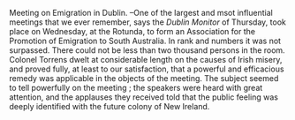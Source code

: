 Meeting on Emigration in Dublin. –One of the largest and msot influential meetings that we ever remember, says the *Dublin Monitor*  of Thursday, took place on Wednesday, at the Rotunda, to form an Association for the Promotion of Emigration to South Australia. In rank and numbers it was not surpassed. There could not be less than two thousand persons in the room. Colonel Torrens dwelt at considerable length on the causes of Irish misery, and proved fully, at least to our satisfaction, that a powerful and efficacious remedy was applicable in the objects of the meeting. The subject seemed to tell powerfully on the meeting ; the speakers were heard with great attention, and the applauses they received told that the public feeling was deeply identified with the future colony of New Ireland.